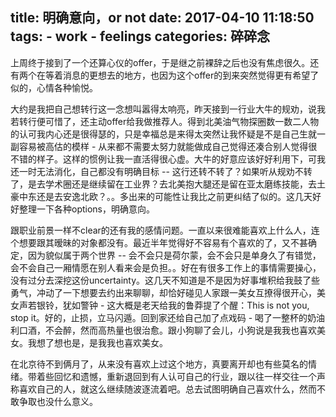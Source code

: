 title: 明确意向，or not
date: 2017-04-10 11:18:50
tags:
    - work
    - feelings
categories: 碎碎念
---

上周终于接到了一个还算心仪的offer，于是继之前裸辞之后也没有焦虑很久。还有两个在等着消息的更想去的地方，也因为这个offer的到来突然觉得更有希望了似的，心情各种愉悦。

大约是我把自己想转行这一念想叫嚣得太响亮，昨天接到一行业大牛的规劝，说我若转行便可惜了，还主动offer给我做推荐人。得到北美油气物探圈数一数二人物的认可我内心还是很得瑟的，只是幸福总是来得太突然让我怀疑是不是自己生就一副容易被高估的模样 - 从来都不需要太努力就能做成自己觉得还凑合别人觉得很不错的样子。这样的惯例让我一直活得很心虚。大牛的好意应该好好利用下，可我还一时无法消化，自己都没有明确目标 --  这行还转不转了？如果听从规劝不转了，是去学术圈还是继续留在工业界？去北美抱大腿还是留在亚太磨练技能，去土豪中东还是去安逸北欧？。。多出来的可能性让我比之前更纠结了似的。这几天好好整理一下各种options，明确意向。

跟职业前景一样不clear的还有我的感情问题。一直以来很难能喜欢上什么人，连个想要跟其暧昧的对象都没有。最近半年觉得好不容易有个喜欢的了，又不甚确定，因为貌似属于两个世界 -- 会不会只是荷尔蒙，会不会只是单身久了有错觉，会不会自己一厢情愿在别人看来会是负担。。好在有很多工作上的事情需要操心，没有过分去深挖这份uncertainty。这几天不知道是不是因为好事堆积给我鼓了些勇气，冲动了一下想要去约出来聊聊，却恰好碰见人家跟一美女互撩得很开心，美女声若银铃，犹如警钟 - 这大概是老天给我的鲁莽提了个醒：This is not you, stop it。好的，止损，立马闪遁。回到家还给自己加了点戏码 - 喝了一整杯的奶油利口酒，不会醉，然而高热量也很治愈。跟小狗聊了会儿，小狗说是我我也喜欢美女。我想了想也是，是我我也喜欢美女。

在北京待不到俩月了，从来没有喜欢上过这个地方，真要离开却也有些莫名的情绪。带着些回忆和遗憾，重新退回到有人认可自己的行业，跟以往一样交往一个声称喜欢自己的人，就这么继续随波逐流着吧。总去试图明确自己喜欢什么，然而不敢争取也没什么意义。






